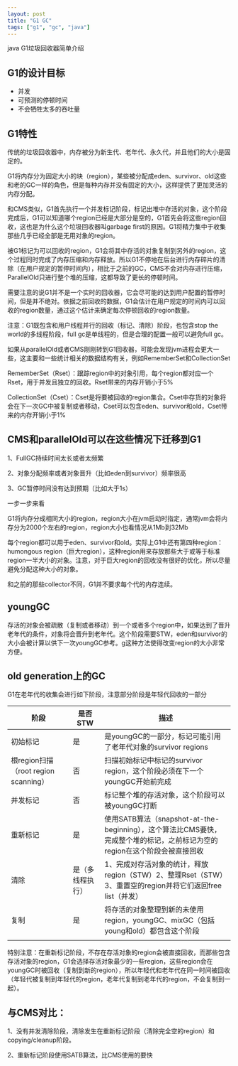 ```yaml
---
layout: post
title: "G1 GC"
tags: ["g1", "gc", "java"]
---
```


java G1垃圾回收器简单介绍

## G1的设计目标

+ 并发
+ 可预测的停顿时间
+ 不会牺牲太多的吞吐量

## G1特性

传统的垃圾回收器中，内存被分为新生代、老年代、永久代，并且他们的大小是固定的。

G1将内存分为固定大小的块（region），某些被分配成eden、survivor、old这些和老的GC一样的角色，但是每种内存并没有固定的大小，这样提供了更加灵活的内存分配。

和CMS类似，G1首先执行一个并发标记阶段，标记出堆中存活的对象，这个阶段完成后，G1可以知道哪个region已经是大部分是空的，G1首先会将这些region回收，这也是为什么这个垃圾回收器叫garbage
first的原因。G1将精力集中于收集那些几乎已经全部是无用对象的region。

被G1标记为可以回收的region，G1会将其中存活的对象复制到另外的region，这个过程同时完成了内存压缩和内存释放。所以G1不停地在后台进行内存碎片的清除（在用户规定的暂停时间内），相比于之前的GC，CMS不会对内存进行压缩，ParallelOld只进行整个堆的压缩，这都导致了更长的停顿时间。

需要注意的说G1并不是一个实时的回收器，它会尽可能的达到用户配置的暂停时间，但是并不绝对。依据之前回收的数据，G1会估计在用户规定的时间内可以回收的region数量，通过这个估计来确定每次停顿回收的region数量。

注意：G1既包含和用户线程并行的回收（标记、清除）阶段，也包含stop the world的多线程阶段，full gc是单线程的，但是合理的配置一般可以避免full gc。

如果从parallelOld或者CMS刚刚转到G1回收器，可能会发现jvm进程会更大一些，这主要和一些统计相关的数据结构有关，例如RememberSet和CollectionSet

RememberSet（Rset）：跟踪region中的对象引用，每个region都对应一个Rset，用于并发且独立的回收。Rset带来的内存开销小于5%

CollectionSet（Cset）：Cset是将要被回收的region集合。Cset中存货的对象将会在下一次GC中被复制或者移动，Cset可以包含eden、survivor和old，Cset带来的内存开销小于1%

## CMS和parallelOld可以在这些情况下迁移到G1

1、FullGC持续时间太长或者太频繁

2、对象分配频率或者对象晋升（比如eden到survivor）频率很高

3、GC暂停时间没有达到预期（比如大于1s）

一步一步来看

G1将内存分成相同大小的region，region大小在jvm启动时指定，通常jvm会将内存分为2000个左右的region，region大小也看情况从1Mb到32Mb

每个region都可以用于eden、survivor和old。实际上G1中还有第四种region：humongous
region（巨大region），这种region用来存放那些大于或等于标准region一半大小的对象。注意，对于巨大region的回收没有很好的优化，所以尽量避免分配这种大小的对象。

和之前的那些collector不同，G1并不要求每个代的内存连续。

## youngGC

存活的对象会被疏散（复制或者移动）到一个或者多个region中，如果达到了晋升老年代的条件，对象将会晋升到老年代。这个阶段需要STW，eden和survivor的大小会被计算以供下一次youngGC参考。g这种方法使得改变region的大小非常方便。

## old generation上的GC

G1在老年代的收集会进行如下阶段，注意部分阶段是年轻代回收的一部分

| 阶段                                | 是否STW          | 描述                                                         |
| ----------------------------------- | ---------------- | ------------------------------------------------------------ |
| 初始标记                             | 是               | 是youngGC的一部分，标记可能引用了老年代对象的survivor regions |
| 根region扫描（root region scanning） | 否               | 扫描初始标记中标记的survivor region，这个阶段必须在下一个youngGC开始前完成 |
| 并发标记                             | 否               | 标记整个堆的存活对象，这个阶段可以被youngGC打断              |
| 重新标记                             | 是               | 使用SATB算法（snapshot-at-the-beginning），这个算法比CMS要快，完成整个堆的标记，之前标记为空的region在这个阶段会被直接回收 |
| 清除                                | 是（多线程执行） | 1、完成对存活对象的统计，释放region（STW）2、整理Rset（STW）3、重置空的region并将它们返回free list（并发） |
| 复制                                | 是               | 将存活的对象整理到新的未使用region，youngGC、mixGC（包括young和old）都包含这个阶段 |
|                                     |                  |                                                              |

特别注意：在重新标记阶段，不存在存活对象的region会被直接回收，而那些包含存活对象的region，G1会选择存活对象最少的一些region，这些region会在youngGC时被回收（复制到新的region），所以年轻代和老年代在同一时间被回收（年轻代被复制到年轻代的region，老年代复制到老年代的region，不会复制到一起）。

## 与CMS对比：

1、没有并发清除阶段，清除发生在重新标记阶段（清除完全空的region）和copying/cleanup阶段。

2、重新标记阶段使用SATB算法，比CMS使用的要快                                                                                                                                                                                                                                                                                                                                                                                                                                                                                                                                                                                                                                                                                                                                                                                                                                                                                                                                                                                                                                                                                                                                                                                                                                                                  